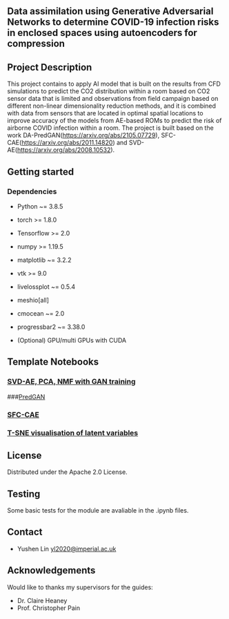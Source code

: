 ## Data assimilation using Generative Adversarial Networks to determine COVID-19 infection risks in enclosed spaces using autoencoders for compression

## Project Description

This project contains to apply AI model that is built on the results from CFD simulations to predict the CO2 distribution within a room based on CO2 sensor data that is limited and observations from field campaign based on different non-linear dimensionality reduction methods, and it is combined with data from sensors that are located in optimal spatial locations to improve accuracy of the models from AE-based ROMs to predict the risk of airborne COVID infection within a room. The project is built based on the work DA-PredGAN(https://arxiv.org/abs/2105.07729), SFC-CAE(https://arxiv.org/abs/2011.14820) and SVD-AE(https://arxiv.org/abs/2008.10532).

## Getting started
### Dependencies

* Python ~= 3.8.5
* torch >= 1.8.0
* Tensorflow >= 2.0
* numpy >= 1.19.5
* matplotlib ~= 3.2.2
* vtk >= 9.0
* livelossplot ~= 0.5.4
* meshio[all]
* cmocean ~= 2.0

* progressbar2 ~= 3.38.0
* (Optional) GPU/multi GPUs with CUDA

## Template Notebooks

### [SVD-AE, PCA, NMF with GAN training]()


###[PredGAN]()

### [SFC-CAE](PredGAN/SFC-CAE/SFC_CAE_Compression.ipynb)


### [T-SNE visualisation of latent variables](t_SNE_visualisation.ipynb)

## License

Distributed under the Apache 2.0 License.

## Testing 
Some basic tests for the module are avaliable in the .ipynb files.

## Contact
* Yushen Lin yl2020@imperial.ac.uk

## Acknowledgements
Would like to thanks my supervisors for the guides:
* Dr. Claire Heaney
* Prof. Christopher Pain 
